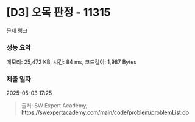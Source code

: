 # [D3] 오목 판정 - 11315 

[문제 링크](https://swexpertacademy.com/main/code/problem/problemDetail.do?contestProbId=AXaSUPYqPYMDFASQ) 

### 성능 요약

메모리: 25,472 KB, 시간: 84 ms, 코드길이: 1,987 Bytes

### 제출 일자

2025-05-03 17:25



> 출처: SW Expert Academy, https://swexpertacademy.com/main/code/problem/problemList.do